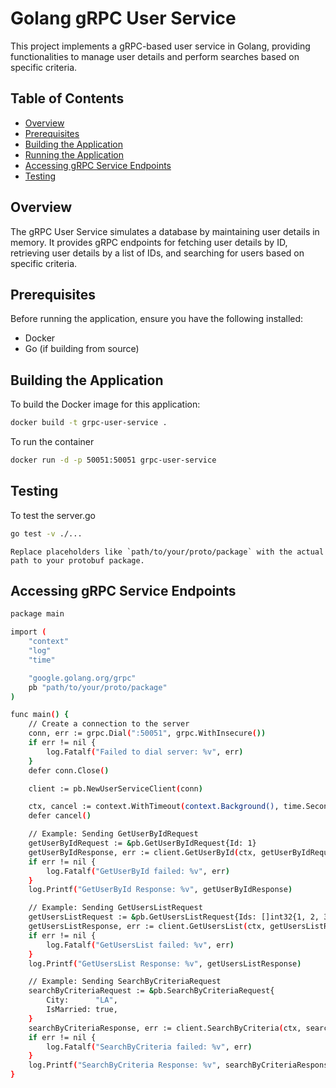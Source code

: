# Golang gRPC User Service

This project implements a gRPC-based user service in Golang, providing functionalities to manage user details and perform searches based on specific criteria.

## Table of Contents

- [Overview](#overview)
- [Prerequisites](#prerequisites)
- [Building the Application](#building-the-application)
- [Running the Application](#running-the-application)
- [Accessing gRPC Service Endpoints](#accessing-grpc-service-endpoints)
- [Testing](#testing)

## Overview

The gRPC User Service simulates a database by maintaining user details in memory. It provides gRPC endpoints for fetching user details by ID, retrieving user details by a list of IDs, and searching for users based on specific criteria.

## Prerequisites

Before running the application, ensure you have the following installed:

- Docker
- Go (if building from source)

## Building the Application

To build the Docker image for this application:

```bash
docker build -t grpc-user-service .
```

To run the container

```bash
docker run -d -p 50051:50051 grpc-user-service
```

## Testing

To test the server.go

```bash
go test -v ./...
```

```
Replace placeholders like `path/to/your/proto/package` with the actual path to your protobuf package.
```

## Accessing gRPC Service Endpoints

```bash
package main

import (
    "context"
    "log"
    "time"

    "google.golang.org/grpc"
    pb "path/to/your/proto/package"
)

func main() {
    // Create a connection to the server
    conn, err := grpc.Dial(":50051", grpc.WithInsecure())
    if err != nil {
        log.Fatalf("Failed to dial server: %v", err)
    }
    defer conn.Close()

    client := pb.NewUserServiceClient(conn)

    ctx, cancel := context.WithTimeout(context.Background(), time.Second)
    defer cancel()

    // Example: Sending GetUserByIdRequest
    getUserByIdRequest := &pb.GetUserByIdRequest{Id: 1}
    getUserByIdResponse, err := client.GetUserById(ctx, getUserByIdRequest)
    if err != nil {
        log.Fatalf("GetUserById failed: %v", err)
    }
    log.Printf("GetUserById Response: %v", getUserByIdResponse)

    // Example: Sending GetUsersListRequest
    getUsersListRequest := &pb.GetUsersListRequest{Ids: []int32{1, 2, 3}}
    getUsersListResponse, err := client.GetUsersList(ctx, getUsersListRequest)
    if err != nil {
        log.Fatalf("GetUsersList failed: %v", err)
    }
    log.Printf("GetUsersList Response: %v", getUsersListResponse)

    // Example: Sending SearchByCriteriaRequest
    searchByCriteriaRequest := &pb.SearchByCriteriaRequest{
        City:      "LA",
        IsMarried: true,
    }
    searchByCriteriaResponse, err := client.SearchByCriteria(ctx, searchByCriteriaRequest)
    if err != nil {
        log.Fatalf("SearchByCriteria failed: %v", err)
    }
    log.Printf("SearchByCriteria Response: %v", searchByCriteriaResponse)
}

```
